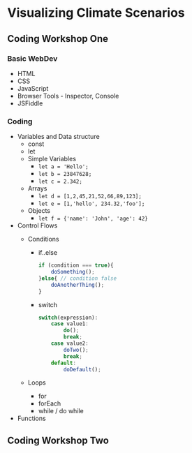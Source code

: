 # Visualizing Climate Scenarios

## Coding Workshop One

### Basic WebDev
* HTML
* CSS
* JavaScript
* Browser Tools - Inspector, Console 
* JSFiddle

### Coding
* Variables and Data structure
    - const 
    - let
    - Simple Variables
        + `let a = 'Hello';`
        + `let b = 23847628;`
        + `let c = 2.342;`
    - Arrays
        + `let d = [1,2,45,21,52,66,89,123];`
        + `let e = [1,'hello', 234.32,'foo'];`
    - Objects
        + `let f = {'name': 'John', 'age': 42} `
* Control Flows
    - Conditions
        + if..else
            ```javascript
            if (condition === true){
                doSomething();
            }else{ // condition false
                doAnotherThing();
            }
            ```
       
        + switch
            ```javascript
            switch(expression):
                case value1:
                    do();
                    break;
                case value2:
                    doTwo();
                    break;
                default:
                    doDefault();
            ```

    - Loops
        + for
        + forEach
        + while / do while
* Functions

## Coding Workshop Two